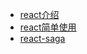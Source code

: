 - [react介绍](/md/introduce.md)
- [react简单使用](/md/react-component.md)
- [react-saga](/md/redux-saga.md)